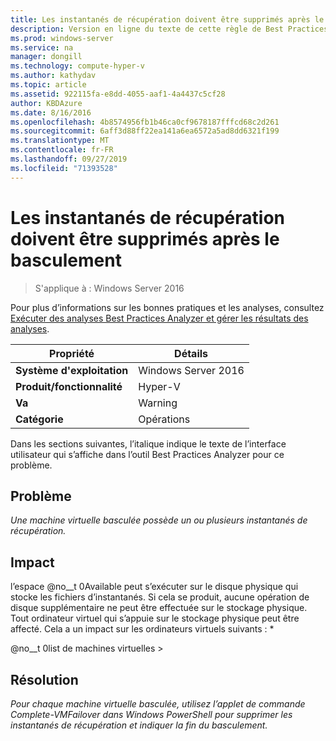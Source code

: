```yaml
---
title: Les instantanés de récupération doivent être supprimés après le basculement
description: Version en ligne du texte de cette règle de Best Practices Analyzer.
ms.prod: windows-server
ms.service: na
manager: dongill
ms.technology: compute-hyper-v
ms.author: kathydav
ms.topic: article
ms.assetid: 922115fa-e8dd-4055-aaf1-4a4437c5cf28
author: KBDAzure
ms.date: 8/16/2016
ms.openlocfilehash: 4b8574956fb1b46ca0cf9678187fffcd68c2d261
ms.sourcegitcommit: 6aff3d88ff22ea141a6ea6572a5ad8dd6321f199
ms.translationtype: MT
ms.contentlocale: fr-FR
ms.lasthandoff: 09/27/2019
ms.locfileid: "71393528"
---
```

# <a name="recovery-snapshots-should-be-removed-after-failover"></a>Les instantanés de récupération doivent être supprimés après le basculement

>S'applique à : Windows Server 2016

Pour plus d’informations sur les bonnes pratiques et les analyses, consultez [Exécuter des analyses Best Practices Analyzer et gérer les résultats des analyses](https://go.microsoft.com/fwlink/p/?LinkID=223177).  
  
|Propriété|Détails|  
|-|-|  
|**Système d'exploitation**|Windows Server 2016| 
|**Produit/fonctionnalité**|Hyper-V|  
|**Va**|Warning|  
|**Catégorie**|Opérations|  
  
Dans les sections suivantes, l’italique indique le texte de l’interface utilisateur qui s’affiche dans l’outil Best Practices Analyzer pour ce problème.  
  
## <a name="issue"></a>**Problème**  
*Une machine virtuelle basculée possède un ou plusieurs instantanés de récupération.*  
  
## <a name="impact"></a>**Impact**  
l’espace @no__t 0Available peut s’exécuter sur le disque physique qui stocke les fichiers d’instantanés. Si cela se produit, aucune opération de disque supplémentaire ne peut être effectuée sur le stockage physique. Tout ordinateur virtuel qui s’appuie sur le stockage physique peut être affecté. Cela a un impact sur les ordinateurs virtuels suivants : *  
  
@no__t 0list de machines virtuelles >  
  
## <a name="resolution"></a>**Résolution**  
*Pour chaque machine virtuelle basculée, utilisez l’applet de commande Complete-VMFailover dans Windows PowerShell pour supprimer les instantanés de récupération et indiquer la fin du basculement.*  
  


